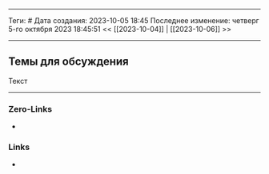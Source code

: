___
Теги: #
Дата создания: 2023-10-05 18:45 
Последнее изменение: четверг 5-го октября 2023 18:45:51
<< [[2023-10-04]] | [[2023-10-06]] >> 
___
## Темы для обсуждения

Текст

___
### Zero-Links
- 

### Links
- 
